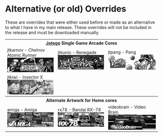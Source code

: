 # Alternative (or old) Overrides

These are overrides that were either used before or made as an alternative to what I have in my main release.  These overrides will not be included in the release and must be downloaded manually.


<table>
<tr><th colspan="3"><a href="https://patreon.com/jotego">Jotego</a> Single Game Arcade Cores</th></tr>
<tr>
 <td>jtkarnov - Chelnov Atomic Runner <img src="pics/jtkarnov.png" /></td>
 <td>jtkunio - Renegade <img src="pics/jtkunio.png" /></td>
 <td>jtpang - Pang <img src="pics/jtpang.png" /></td>
</tr>
<tr>
 <td>jtkiwi - Insector X <img src="pics/jtkiwi.png" /></td>
</tr>
<tr><th colspan="3">Alternate Artwork for Home cores</th></tr>
<tr>
 <td>amiga - Amiga <img src="pics/amiga.png" /></td>
 <td>rx78 - Bandai RX-78 <img src="pics/rx78.png" /></td>
 <td>videobrain - Video Brain <img src="pics/videobrain.png" /></td>
</tr>
</table>

